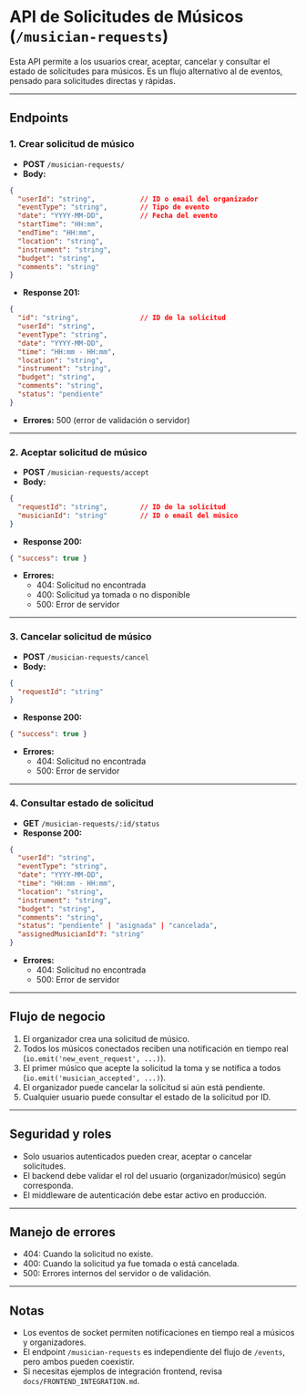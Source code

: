 # API de Solicitudes de Músicos (`/musician-requests`)

Esta API permite a los usuarios crear, aceptar, cancelar y consultar el estado de solicitudes para músicos. Es un flujo alternativo al de eventos, pensado para solicitudes directas y rápidas.

---

## Endpoints

### 1. Crear solicitud de músico
- **POST** `/musician-requests/`
- **Body:**
```json
{
  "userId": "string",           // ID o email del organizador
  "eventType": "string",        // Tipo de evento
  "date": "YYYY-MM-DD",         // Fecha del evento
  "startTime": "HH:mm",
  "endTime": "HH:mm",
  "location": "string",
  "instrument": "string",
  "budget": "string",
  "comments": "string"
}
```
- **Response 201:**
```json
{
  "id": "string",               // ID de la solicitud
  "userId": "string",
  "eventType": "string",
  "date": "YYYY-MM-DD",
  "time": "HH:mm - HH:mm",
  "location": "string",
  "instrument": "string",
  "budget": "string",
  "comments": "string",
  "status": "pendiente"
}
```
- **Errores:** 500 (error de validación o servidor)

---

### 2. Aceptar solicitud de músico
- **POST** `/musician-requests/accept`
- **Body:**
```json
{
  "requestId": "string",        // ID de la solicitud
  "musicianId": "string"        // ID o email del músico
}
```
- **Response 200:**
```json
{ "success": true }
```
- **Errores:**
  - 404: Solicitud no encontrada
  - 400: Solicitud ya tomada o no disponible
  - 500: Error de servidor

---

### 3. Cancelar solicitud de músico
- **POST** `/musician-requests/cancel`
- **Body:**
```json
{
  "requestId": "string"
}
```
- **Response 200:**
```json
{ "success": true }
```
- **Errores:**
  - 404: Solicitud no encontrada
  - 500: Error de servidor

---

### 4. Consultar estado de solicitud
- **GET** `/musician-requests/:id/status`
- **Response 200:**
```json
{
  "userId": "string",
  "eventType": "string",
  "date": "YYYY-MM-DD",
  "time": "HH:mm - HH:mm",
  "location": "string",
  "instrument": "string",
  "budget": "string",
  "comments": "string",
  "status": "pendiente" | "asignada" | "cancelada",
  "assignedMusicianId"?: "string"
}
```
- **Errores:**
  - 404: Solicitud no encontrada
  - 500: Error de servidor

---

## Flujo de negocio
1. El organizador crea una solicitud de músico.
2. Todos los músicos conectados reciben una notificación en tiempo real (`io.emit('new_event_request', ...)`).
3. El primer músico que acepte la solicitud la toma y se notifica a todos (`io.emit('musician_accepted', ...)`).
4. El organizador puede cancelar la solicitud si aún está pendiente.
5. Cualquier usuario puede consultar el estado de la solicitud por ID.

---

## Seguridad y roles
- Solo usuarios autenticados pueden crear, aceptar o cancelar solicitudes.
- El backend debe validar el rol del usuario (organizador/músico) según corresponda.
- El middleware de autenticación debe estar activo en producción.

---

## Manejo de errores
- 404: Cuando la solicitud no existe.
- 400: Cuando la solicitud ya fue tomada o está cancelada.
- 500: Errores internos del servidor o de validación.

---

## Notas
- Los eventos de socket permiten notificaciones en tiempo real a músicos y organizadores.
- El endpoint `/musician-requests` es independiente del flujo de `/events`, pero ambos pueden coexistir.
- Si necesitas ejemplos de integración frontend, revisa `docs/FRONTEND_INTEGRATION.md`. 